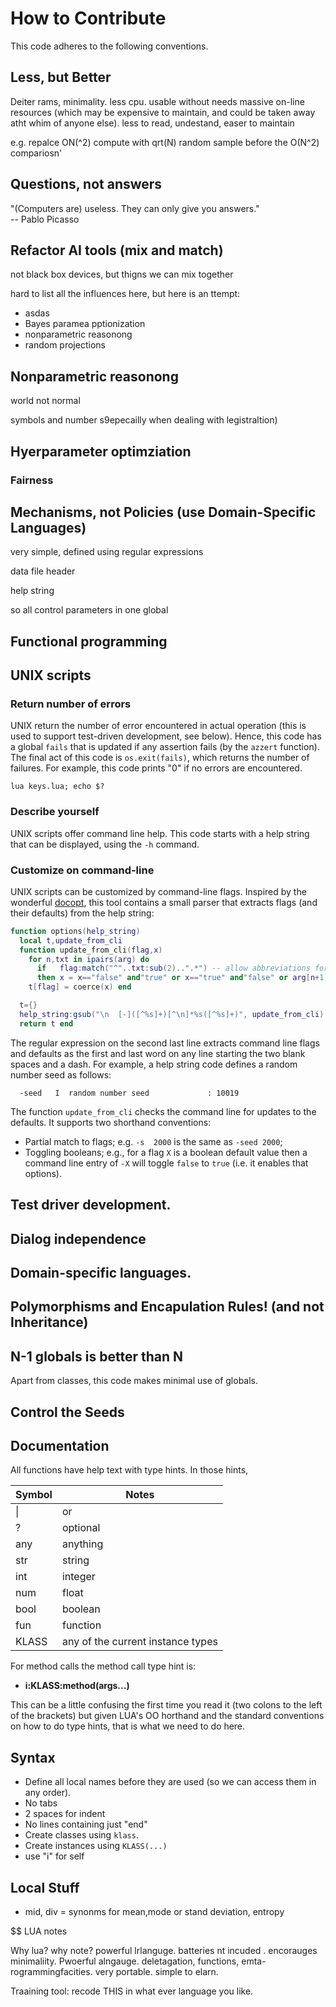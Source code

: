 # How to Contribute

This code adheres to the following conventions.

## Less, but Better

Deiter rams, minimality. less cpu. usable without needs massive on-line resources
(which may be expensive to maintain, and could be taken away atht whim
of anyone else). less to read, undestand, easer to maintain

e.g. repalce ON(^2) compute with qrt(N) random sample before the O(N^2)
compariosn'

## Questions, not answers

"(Computers are)  useless. They can only give you answers."     
-- Pablo Picasso


## Refactor AI tools (mix and match)

not black box devices, but thigns we can mix together

hard to list all the influences here, but here is an ttempt:

- asdas
- Bayes paramea pptionization
- nonparametric reasonong
- random projections

## Nonparametric reasonong

world not normal

symbols and number s9epecailly when dealing with legistraltion)


## Hyerparameter optimziation

### Fairness

## Mechanisms, not Policies (use Domain-Specific Languages)

very simple, defined using regular expressions

data file header

help string

so all control parameters in one global

## Functional programming

## UNIX scripts

### Return number of errors

UNIX return the number of error encountered in actual operation
(this is used to support test-driven development, see below).  Hence,
this code has a  global `fails` that is updated if any assertion
fails (by the `azzert` function).  The final act of this code is
`os.exit(fails)`, which returns the number of failures.  For example,
this code prints "0" if no errors are encountered.

    lua keys.lua; echo $?

### Describe yourself

UNIX scripts offer command line help. This code  starts with a help
string that can be displayed, using the `-h` command.

### Customize on command-line

UNIX scripts can be customized by command-line flags. 
Inspired by the wonderful
[docopt](http://docopt.org/), this tool
contains a small parser that extracts flags (and their defaults)
from the help string:

```lua
function options(help_string)
  local t,update_from_cli  
  function update_from_cli(flag,x) 
    for n,txt in ipairs(arg) do         
      if   flag:match("^"..txt:sub(2)..".*") -- allow abbreviations for flags
      then x = x=="false" and"true" or x=="true" and"false" or arg[n+1] end end 
    t[flag] = coerce(x) end

  t={}
  help_string:gsub("\n  [-]([^%s]+)[^\n]*%s([^%s]+)", update_from_cli) 
  return t end
```
The regular expression on the second last line
extracts command line flags and defaults as the first and last word
on any line starting the two blank spaces and a dash.
For example, a help string code defines a 
 random number seed as follows:

      -seed   I  random number seed             : 10019
 
The function `update_from_cli` checks the command line for updates
to the defaults.  It supports two shorthand conventions:

- Partial match to flags; e.g. `-s  2000` is the same as `-seed 2000`;
- Toggling booleans; e.g., for a flag `X` is  a boolean default value
  then a command line entry of `-X` will toggle `false` to `true` (i.e.
  it enables that options).

## Test driver development.

## Dialog independence

## Domain-specific languages.

## Polymorphisms and Encapulation Rules! (and not Inheritance)

## N-1 globals is better than N

Apart from classes, this code makes minimal use of globals.


## Control the Seeds

## Documentation

All functions have help text with type hints. In those hints,

|Symbol| Notes                             |
|------|-----------------------------------|
| \|   | or                                |
| ?    | optional                          |
| any  | anything                          |
| str  | string                            |
| int  | integer                           |
| num  | float                             |
| bool | boolean                           |
| fun  | function                          |
| KLASS| any of the current instance types |

For method calls the method call type hint is:

- **i:KLASS:method(args...)**

This can be a little confusing the first time you read it (two colons to the left of the brackets) but given LUA's OO horthand and the standard conventions on how to do type hints, that is what we need to do here.

## Syntax

- Define all local names before they are used (so we can access them in any order).
- No tabs
- 2 spaces for indent
- No lines containing just "end"
- Create classes using `klass`.
- Create instances using `KLASS(...)`
- use "i" for self

## Local Stuff

- mid, div = synonms for mean,mode or stand deviation, entropy

$$ LUA notes

Why lua? why note? powerful lrlanguge. batteries nt incuded . encorauges minimaliity. Pwoerful alngauge. deletagation, functions, emta-rogrammingfacities. very portable. simple to elarn.

Traaining tool: recode THIS in what ever language you like.
